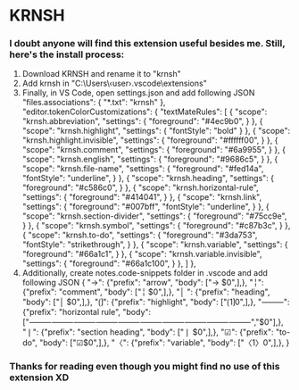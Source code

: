 # KRNSH

### I doubt anyone will find this extension useful besides me. Still, here's the install process:

1. Download KRNSH and rename it to "krnsh"
2. Add krnsh in "C:\Users\‹user›\.vscode\extensions"
3. Finally, in VS Code, open settings.json and add following JSON
    "files.associations": {
        "*.txt": "krnsh"
    },
    "editor.tokenColorCustomizations": {
        "textMateRules": [
            {
                "scope": "krnsh.abbreviation",
                "settings": {
                    "foreground": "#4ec9b0",
                }
            },
            {
                "scope": "krnsh.highlight",
                "settings": {
                    "fontStyle": "bold"
                }
            },
            {
                "scope": "krnsh.highlight.invisible",
                "settings": {
                    "foreground": "#ffffff00",
                }
            },
            {
                "scope": "krnsh.comment",
                "settings": {
                    "foreground": "#6a9955",
                }
            },
            {
                "scope": "krnsh.english",
                "settings": {
                    "foreground": "#9686c5",
                }
            },
            {
                "scope": "krnsh.file-name",
                "settings": {
                    "foreground": "#fed14a",
                    "fontStyle": "underline",
                }
            },
            {
                "scope": "krnsh.heading",
                "settings": {
                    "foreground": "#c586c0",
                }
            },
            {
                "scope": "krnsh.horizontal-rule",
                "settings": {
                    "foreground": "#414041",
                }
            },
            {
                "scope": "krnsh.link",
                "settings": {
                    "foreground": "#007bff",
                    "fontStyle": "underline",
                }
            },
            {
                "scope": "krnsh.section-divider",
                "settings": {
                    "foreground": "#75cc9e",
                }
            },
            {
                "scope": "krnsh.symbol",
                "settings": {
                    "foreground": "#c87b3c",
                }
            },
            {
                "scope": "krnsh.to-do",
                "settings": {
                    "foreground": "#3da753",
                    "fontStyle": "strikethrough",
                }
            },
            {
                "scope": "krnsh.variable",
                "settings": {
                    "foreground": "#66a1c1",
                }
            },
            {
                "scope": "krnsh.variable.invisible",
                "settings": {
                    "foreground": "#66a1c100",
                }
            },
        ]
    },
4. Additionally, create notes.code-snippets folder in .vscode and add following JSON
{
    "→": {"prefix": "arrow", "body": ["→ $0",],},
    "╎": {"prefix": "comment", "body": ["╎ $0",],},
    "│ ": {"prefix": "heading", "body": ["│ $0",],},
    "⟮⟯": {"prefix": "highlight", "body": ["⟮$1⟯$0",],},
    "⸻": {"prefix": "horizontal rule", "body": ["⸻⸻⸻⸻⸻⸻⸻⸻⸻⸻","$0"],},
    "❘": {"prefix": "section heading", "body": ["❘ $0",],},
    "☑": {"prefix": "to-do", "body": ["☑$0",],},
    "〈": {"prefix": "variable", "body": ["〈$1〉$0",],},
}

### Thanks for reading even though you might find no use of this extension XD

